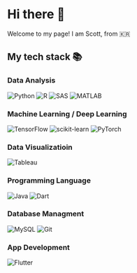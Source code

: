 # Hi there 👋

Welcome to my page!
I am Scott, from 🇰🇷

<h2> My tech stack 📚 </h2>

### Data Analysis
![Python](https://img.shields.io/badge/-Python-3776AB?style=for-the-badge&logo=Python&logoColor=white)
![R](https://img.shields.io/badge/-R-276DC3?style=for-the-badge&logo=R&logoColor=white)
![SAS](https://img.shields.io/badge/-SAS-007396?style=for-the-badge&logo=SAS&logoColor=white)
![MATLAB](https://img.shields.io/badge/-MATLAB-007396?style=for-the-badge&logo=MATLAB&logoColor=white)

### Machine Learning / Deep Learning
![TensorFlow](https://img.shields.io/badge/-TensorFlow-FF6F00?style=for-the-badge&logo=TensorFlow&logoColor=white)
![scikit-learn](https://img.shields.io/badge/-scikitlearn-F7931E?style=for-the-badge&logo=scikit-learn&logoColor=white)
![PyTorch](https://img.shields.io/badge/-PyTorch-EE4C2C?style=for-the-badge&logo=PyTorch&logoColor=white)

### Data Visualizatioin
![Tableau](https://img.shields.io/badge/-Tableau-E97627?style=for-the-badge&logo=Tableau&logoColor=white)

### Programming Language
![Java](https://img.shields.io/badge/-Java-007396?style=for-the-badge&logo=Java&logoColor=white)
![Dart](https://img.shields.io/badge/-Dart-0175C2?style=for-the-badge&logo=Dart&logoColor=ffffff)

### Database Managment
![MySQL](https://img.shields.io/badge/-MySQL-4479A1?style=for-the-badge&logo=MySQL&logoColor=white)
![Git](https://img.shields.io/badge/-Git-F05032?style=for-the-badge&logo=git&logoColor=ffffff)

### App Development
![Flutter](https://img.shields.io/badge/-Flutter-02569B?style=for-the-badge&logo=Flutter&logoColor=ffffff)



<!--
**ssh1419/ssh1419** is a ✨ _special_ ✨ repository because its `README.md` (this file) appears on your GitHub profile.

Here are some ideas to get you started:

- 🔭 I’m currently working on ...
- 🌱 I’m currently learning ...
- 👯 I’m looking to collaborate on ...
- 🤔 I’m looking for help with ...
- 💬 Ask me about ...
- 📫 How to reach me: ...
- 😄 Pronouns: ...
- ⚡ Fun fact: ...
-->
